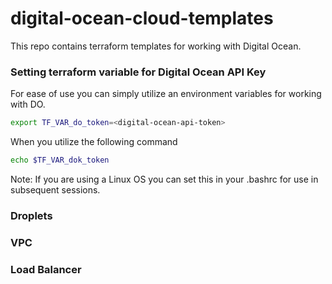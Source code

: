 # digital-ocean-cloud-templates

This repo contains terraform templates for working with Digital Ocean. 


### Setting terraform variable for Digital Ocean API Key

For ease of use you can simply utilize an environment variables for working with DO.


```bash
export TF_VAR_do_token=<digital-ocean-api-token>
```

When you utilize the following command

```bash
echo $TF_VAR_dok_token
```

Note: If you are using a Linux OS you can set this in your .bashrc for use in subsequent sessions.


### Droplets

### VPC

### Load Balancer